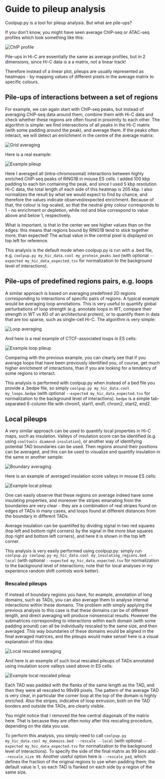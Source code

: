 # Guide to pileup analysis

Coolpup.py is a tool for pileup analysis. But what are pile-ups?

If you don't know, you might have seen average ChIP-seq or ATAC-seq profiles which look something like this:

![ChIP profile](figs/chip_profile.png)

Pile-ups in Hi-C are essentially the same as average profiles, but in 2 dimensions, since
Hi-C data is a a matrix, not a linear track!

Therefore instead of a linear plot, pileups are usually represented as heatmaps - by mapping values of different pixels in the average matrix to specific colours.

## Pile-ups of interactions between a set of regions

For example, we can again start with ChIP-seq peaks, but instead of averaging ChIP-seq data around them, combine them with Hi-C data and check whether these regions are often found in proximity to each other. The algorithm is simple: we find intersections of all peaks in the Hi-C matrix (with some padding around the peak), and average them. If the peaks often interact, we will detect an enrichment in the centre of the average matrix:

![Grid averaging](figs/new_grid_loop_quant.png)

Here is a real example:

![Example pileup](figs/example_pileup.png)

Here I averaged all (intra-chromosomal) interactions between highly enriched ChIP-seq peaks of RING1B in mouse ES cells. I added 100 kbp padding to each bin containing the peak, and since I used 5 kbp resolution Hi-C data, the total length of each side of this heatmap is 205 kbp. I also normalizes the result by what we would expect to find by chance, and therefore the values indicate observed/expected enrichment. Because of that, the colour is log-scaled, so that the neutral grey colour corresponds to 1 - no enrichment or depletion, while red and blue correspond to value above and below 1, respectively.

What is important, is that in the center we see higher values than on the edges: this means that regions bound by RING1B tend to stick together more, than expected! The actual value in the central pixel is displayed on top left for reference.

This analysis is the default mode when coolpup.py is run with a .bed file, e.g. `coolpup.py my_hic_data.cool my_protein_peaks.bed` (with optional `--expected my_hic_data_expected.tsv` for normalization to the background level of interactions).

## Pile-ups of predefined regions pairs, e.g. loops

A similar approach is based on averaging predefined 2D regions corresponding to interactions of specific pairs of regions. A typical example would be averaging loop annotations. This is very useful to quantify global perturbations of loop strength (e.g. annotate loops in WT, compare their strength in WT vs KO of an architectural protein), or to quantify them in data that are too sparse, such as single-cell Hi-C.
The algorithm is very simple:

![Loop averaging](figs/loop_quant.png)

And here is a real example of CTCF-associated loops in ES cells:

![Example loop pileup](figs/example_loop_pileup.png)

Comparing with the previous example, you can clearly see that if you average loops that have been previously identified you, of course, get much higher enrichment of interactions, than if you are looking for a tendency of some regions to interact.

This analysis is performed with coolpup.py when instead of a bed file you provide a .bedpe file, so simply `coolpup.py my_hic_data.cool my_loops.bedpe` (with optional `--expected my_hic_data_expected.tsv` for normalization to the background level of interactions). `bedpe` is a simple tab-separated 6-column file with chrom1, start1, end1, chrom2, start2, end2.

## Local pileups

A very similar approach can be used to quantify local properties in Hi-C maps, such as insulation. Valleys of insulation score can be identified (e.g. using `cooltools diamond-insulation`), or another way of identifying potential TAD boundaries can be used. Then regions around their positions can be averaged, and this can be used to visualize and quantify insulation in the same or another sample:

![Boundary averaging](figs/local_quant_borders.png)

Here is an example of averaged insulation score valleys in mouse ES cells:

![Example local pileup](figs/example_local_pileup.png)

One can easily observe that these regions on average indeed have some insulating properties, and moreover the stripes emanating from the boundaries are very clear - they are a combination of real stripes found on edges of TADs in many cases, and loops found at different distances from the boundary in different TADs.

Average insulation can be quantiifed by dividing signal in two red squares (top left and bottom right corners) by the signal in the more blue squares (top right and bottom left corners), and here it is shown in the top left corner.

This analysis is very easily performed using coolpup.py: simply run `coolpup.py coolpup.py my_hic_data.cool my_insulating_regions.bed --local` (with optional `--expected my_hic_data_expected.tsv`  for normalization to the background level of interactions; note that for local analyses in my experience random shift controls work better).

### Rescaled pileups

If instead of boundary regions you have, for example, annotation of long domains, such as TADs, you can also average them to analyse internal interactions within these domains. The problem with simply applying the previous analysis to this case is that these domains can be of different length, and direct averaging will produce nonsensical results. However the submatrices corresponding to interactions within each domain (with some padding around) can all be individually rescaled to the same size, and then averaged. This way boundaries of these domains would be aligned in the final averaged matrices, and the pileups would make sense! here is a visual explanation of this idea:

![Local rescaled averaging](figs/local_quant_tads.png)

And here is an example of such local rescaled pileups of TADs annotated using insulation score valleys used above in ES cells:

![Example local rescaled pileup](figs/example_local_rescaled_pileup.png)

Each TAD was padded with the flanks of the same length as the TAD, and then they were all rescaled to 99x99 pixels. The pattern of the average TAD is very clear, in particular the corner loop at the top of the domain is highly enriched. Also the stripes, indicative of loop extrusion, both on the TAD borders and outside the TADs, are clearly visible.

You might notice that I removed the few central diagonals of the matrix here. That is because they are often noisy after this rescaling procedure, depending on the data you use. 

To perform this analysis, you simply need to call `coolpup.py my_hic_data.cool my_domains.bed --rescale --local` (with optional `--expected my_hic_data_expected.tsv`  for normalization to the background level of interactions). To specify the side of the final matrix as 99 bins add `--rescale_size 99`. Another useful option here is `--rescale_pad`, which defines the fraction of the original regions to use when padding them; the default value is 1, so each TAD is flanked on each side by a region of the same size.